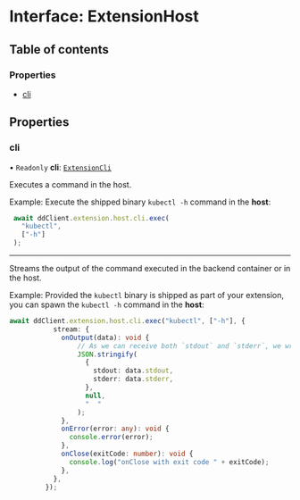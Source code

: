 # Interface: ExtensionHost

## Table of contents

### Properties

- [cli](ExtensionHost.md#cli)

## Properties

### cli

• `Readonly` **cli**: [`ExtensionCli`](ExtensionCli.md)

Executes a command in the host.

Example: Execute the shipped binary `kubectl -h` command in the **host**:

```typescript
 await ddClient.extension.host.cli.exec(
   "kubectl",
   ["-h"]
 );
```

---

Streams the output of the command executed in the backend container or in the host.

Example: Provided the `kubectl` binary is shipped as part of your extension, you can spawn the `kubectl -h` command in the **host**:

```typescript linenums="1"
await ddClient.extension.host.cli.exec("kubectl", ["-h"], {
           stream: {
             onOutput(data): void {
                 // As we can receive both `stdout` and `stderr`, we wrap them in a JSON object
                 JSON.stringify(
                   {
                     stdout: data.stdout,
                     stderr: data.stderr,
                   },
                   null,
                   "  "
                 );
             },
             onError(error: any): void {
               console.error(error);
             },
             onClose(exitCode: number): void {
               console.log("onClose with exit code " + exitCode);
             },
           },
         });
```
